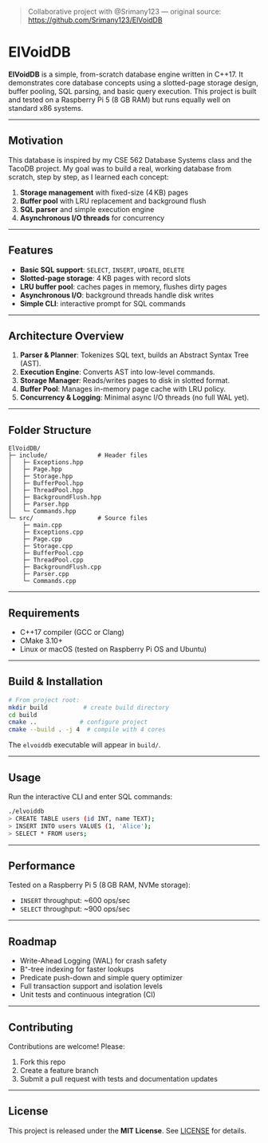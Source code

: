 > Collaborative project with @Srimany123 — original source: https://github.com/Srimany123/ElVoidDB

# ElVoidDB

**ElVoidDB** is a simple, from-scratch database engine written in C++17. It demonstrates core database concepts using a slotted-page storage design, buffer pooling, SQL parsing, and basic query execution. This project is built and tested on a Raspberry Pi 5 (8 GB RAM) but runs equally well on standard x86 systems.

---

## Motivation

This database is inspired by my CSE 562 Database Systems class and the TacoDB project. My goal was to build a real, working database from scratch, step by step, as I learned each concept:

1. **Storage management** with fixed-size (4 KB) pages
2. **Buffer pool** with LRU replacement and background flush
3. **SQL parser** and simple execution engine
4. **Asynchronous I/O threads** for concurrency

---

## Features

* **Basic SQL support**: `SELECT`, `INSERT`, `UPDATE`, `DELETE`
* **Slotted-page storage**: 4 KB pages with record slots
* **LRU buffer pool**: caches pages in memory, flushes dirty pages
* **Asynchronous I/O**: background threads handle disk writes
* **Simple CLI**: interactive prompt for SQL commands

---

## Architecture Overview

1. **Parser & Planner**: Tokenizes SQL text, builds an Abstract Syntax Tree (AST).
2. **Execution Engine**: Converts AST into low-level commands.
3. **Storage Manager**: Reads/writes pages to disk in slotted format.
4. **Buffer Pool**: Manages in-memory page cache with LRU policy.
5. **Concurrency & Logging**: Minimal async I/O threads (no full WAL yet).

---

## Folder Structure

```
ElVoidDB/
├─ include/              # Header files
│   ├─ Exceptions.hpp
│   ├─ Page.hpp
│   ├─ Storage.hpp
│   ├─ BufferPool.hpp
│   ├─ ThreadPool.hpp
│   ├─ BackgroundFlush.hpp
│   ├─ Parser.hpp
│   └─ Commands.hpp
└─ src/                  # Source files
    ├─ main.cpp
    ├─ Exceptions.cpp
    ├─ Page.cpp
    ├─ Storage.cpp
    ├─ BufferPool.cpp
    ├─ ThreadPool.cpp
    ├─ BackgroundFlush.cpp
    ├─ Parser.cpp
    └─ Commands.cpp
```

---

## Requirements

* C++17 compiler (GCC or Clang)
* CMake 3.10+
* Linux or macOS (tested on Raspberry Pi OS and Ubuntu)

---

## Build & Installation

```bash
# From project root:
mkdir build          # create build directory
cd build
cmake ..            # configure project
cmake --build . -j 4  # compile with 4 cores
```

The `elvoiddb` executable will appear in `build/`.

---

## Usage

Run the interactive CLI and enter SQL commands:

```bash
./elvoiddb
> CREATE TABLE users (id INT, name TEXT);
> INSERT INTO users VALUES (1, 'Alice');
> SELECT * FROM users;
```

---

## Performance

Tested on a Raspberry Pi 5 (8 GB RAM, NVMe storage):

* `INSERT` throughput: \~600 ops/sec
* `SELECT` throughput: \~900 ops/sec

---

## Roadmap

* Write-Ahead Logging (WAL) for crash safety
* B⁺-tree indexing for faster lookups
* Predicate push-down and simple query optimizer
* Full transaction support and isolation levels
* Unit tests and continuous integration (CI)

---

## Contributing

Contributions are welcome! Please:

1. Fork this repo
2. Create a feature branch
3. Submit a pull request with tests and documentation updates

---

## License

This project is released under the **MIT License**. See [LICENSE](LICENSE) for details.

